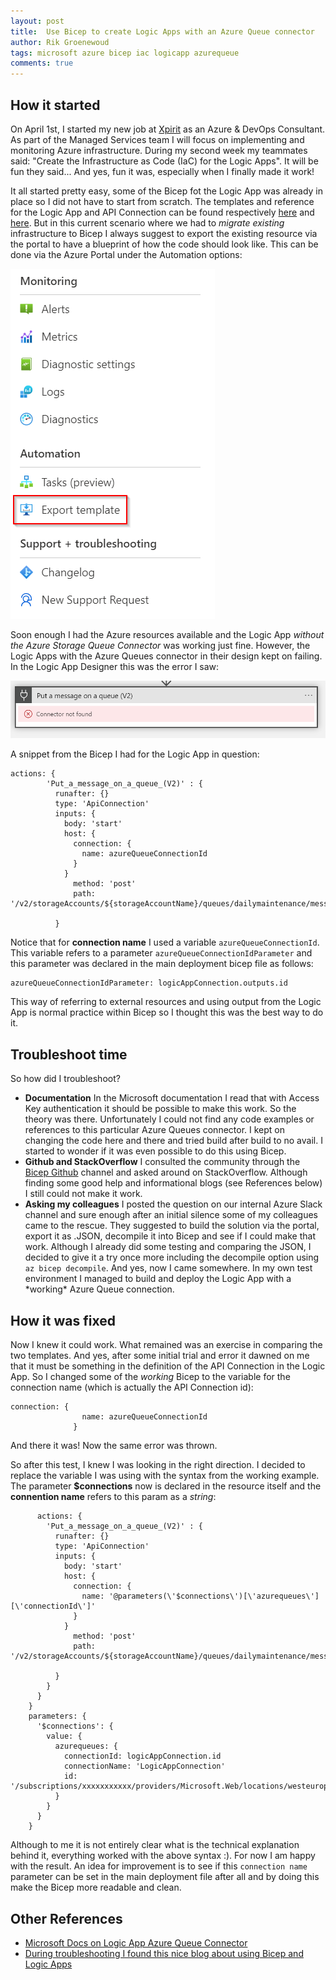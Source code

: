 ```yaml
---
layout: post
title:  Use Bicep to create Logic Apps with an Azure Queue connector
author: Rik Groenewoud
tags: microsoft azure bicep iac logicapp azurequeue
comments: true
---
```



## How it started 
On April 1st, I started my new job at [Xpirit](https://www.xpirit.com) as an Azure & DevOps Consultant. As part of the Managed Services team I will focus on implementing and monitoring Azure infrastructure. 
During my second week my teammates said: "Create the Infrastructure as Code (IaC) for the Logic Apps". It will be fun they said...
And yes, fun it was, especially when I finally made it work! 

It all started pretty easy, some of the Bicep fot the Logic App was already in place so I did not have to start from scratch. The templates and reference for the Logic App and API Connection can be found respectively [here](https://docs.microsoft.com/en-us/azure/templates/microsoft.logic/workflows?tabs=bicep) and [here](https://docs.microsoft.com/en-us/azure/templates/microsoft.web/connections?tabs=bicep). But in this current scenario where we had to *migrate existing* infrastructure to Bicep I always suggest to export the existing resource via the portal to have a blueprint of how the code should look like. This can be done via the Azure Portal under the Automation options:

![Portal](/images/blog-1.2.png)

Soon enough I had the Azure resources available and the Logic App *without the Azure Storage Queue Connector* was working just fine. However, the Logic Apps with the Azure Queues connector in their design kept on failing. In the Logic App Designer this was the error I saw: 

![Error](/images/blog-1.1.png)

A snippet from the Bicep I had for the Logic App in question: 

```bicep
actions: {
        'Put_a_message_on_a_queue_(V2)' : {
          runafter: {}
          type: 'ApiConnection'
          inputs: {
            body: 'start'
            host: {
              connection: {
                name: azureQueueConnectionId
              }
            }
              method: 'post'
              path: '/v2/storageAccounts/${storageAccountName}/queues/dailymaintenance/messages'
            
          }
```

Notice that for **connection name** I used a variable <code>azureQueueConnectionId</code>. This variable refers to a parameter <code>azureQueueConnectionIdParameter</code> and this parameter was declared in the main deployment bicep file as follows: 
```
azureQueueConnectionIdParameter: logicAppConnection.outputs.id 
```
This way of referring to external resources and using output from the Logic App is normal practice within Bicep so I thought this was the best way to do it.

## Troubleshoot time
So how did I troubleshoot?

<ul>
  <li><strong>Documentation</strong> In the Microsoft documentation I read that with Access Key authentication it should be possible to make this work. So the theory was there. Unfortunately I could not find any code examples or references to this particular Azure Queues connector. I kept on changing the code here and there and tried build after build to no avail. I started to wonder if it was even possible to do this using Bicep. 
  </li>
  <li><strong>Github and StackOverflow</strong> I consulted the community through the <a href="https://github.com/Azure/bicep" target="_blank">Bicep Github</a> channel and asked around on StackOverflow. Although finding some good help and informational blogs (see References below) I still could not make it work.
  </li>
  <li><strong>Asking my colleagues</strong> I posted the question on our internal Azure Slack channel and sure enough after an initial silence some of my colleagues came to the rescue. They suggested to build the solution via the portal, export it as .JSON, decompile it into Bicep and see if I could make that work. 
  Although I already did some testing and comparing the JSON, I decided to give it a try once more including the decompile option using <code>az bicep decompile</code>.
  And yes, now I came somewhere. In my own test environment I managed to build and deploy the Logic App with a *working* Azure Queue connection. 
  </li>
</ul>

## How it was fixed
Now I knew it could work. What remained was an exercise in comparing the two templates. And yes, after some initial trial and error it dawned on me that it must be something in the definition of the API Connection in the Logic App. So I changed some of the *working* Bicep to the variable for the connection name (which is actually the API Connection id): 

```bicep
connection: {
                name: azureQueueConnectionId
              }
```

And there it was! Now the same error was thrown.

So after this test, I knew I was looking in the right direction. I decided to replace the variable I was using with the syntax from the working example.  
The parameter **$connections**  now is declared in the resource itself and the **connention name** refers to this param as a *string*:

```
      actions: {
        'Put_a_message_on_a_queue_(V2)' : {
          runafter: {}
          type: 'ApiConnection'
          inputs: {
            body: 'start'
            host: {
              connection: {
                name: '@parameters(\'$connections\')[\'azurequeues\'][\'connectionId\']'
              }
            }
              method: 'post'
              path: '/v2/storageAccounts/${storageAccountName}/queues/dailymaintenance/messages'
            
          }
        }
      }
    }
    parameters: {
      '$connections': {
        value: {
          azurequeues: {
            connectionId: logicAppConnection.id
            connectionName: 'LogicAppConnection'
            id: '/subscriptions/xxxxxxxxxxx/providers/Microsoft.Web/locations/westeurope/managedApis/azurequeues'
          }
        }
      }
    }

```
Although to me it is not entirely clear what is the technical explanation behind it, everything worked with the above syntax :). For now I am happy with the result. An idea for improvement is to see if this <code>connection name</code> parameter can be set in the main deployment file after all and by doing this make the Bicep more readable and clean.
## Other References
- [Microsoft Docs on Logic App Azure Queue Connector](https://docs.microsoft.com/en-us/connectors/azurequeues/)
- [During troubleshooting I found this nice blog about using Bicep and Logic Apps](https://checinski.cloud/azure-logic-app-blob-storage-connection-bicep/>)
